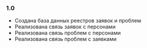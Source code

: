 
### 1.0

- Создана база данных реестров заявок и проблем
- Реализована связь заявок с персонами
- Реализована связь проблем с персонами
- Реализована связь проблем с заявками